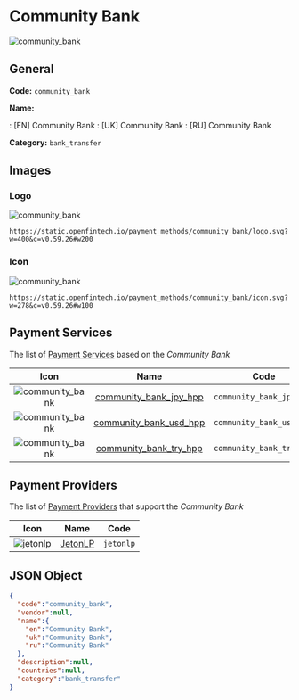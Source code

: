 
# Community Bank 
![community_bank](https://static.openfintech.io/payment_methods/community_bank/logo.svg?w=400&c=v0.59.26#w200)  

## General 
**Code:** `community_bank` 
 
**Name:** 
 
:	[EN] Community Bank 
:	[UK] Community Bank 
:	[RU] Community Bank 
 
**Category:** `bank_transfer` 
 

## Images 

### Logo 
![community_bank](https://static.openfintech.io/payment_methods/community_bank/logo.svg?w=400&c=v0.59.26#w200)  

```
https://static.openfintech.io/payment_methods/community_bank/logo.svg?w=400&c=v0.59.26#w200
```  

### Icon 
![community_bank](https://static.openfintech.io/payment_methods/community_bank/icon.svg?w=278&c=v0.59.26#w100)  

```
https://static.openfintech.io/payment_methods/community_bank/icon.svg?w=278&c=v0.59.26#w100
```  

## Payment Services 
 
The list of [Payment Services](/payment-services/) based on the _Community Bank_ 

|Icon|Name|Code| 
|:---:|:---:|:---:| 
|![community_bank](https://static.openfintech.io/payment_methods/community_bank/icon.svg?w=278&c=v0.59.26#w100) |[community_bank_jpy_hpp](/payment-services/community_bank_jpy_hpp/)|`community_bank_jpy_hpp`| 
|![community_bank](https://static.openfintech.io/payment_methods/community_bank/icon.svg?w=278&c=v0.59.26#w100) |[community_bank_usd_hpp](/payment-services/community_bank_usd_hpp/)|`community_bank_usd_hpp`| 
|![community_bank](https://static.openfintech.io/payment_methods/community_bank/icon.svg?w=278&c=v0.59.26#w100) |[community_bank_try_hpp](/payment-services/community_bank_try_hpp/)|`community_bank_try_hpp`| 
 

## Payment Providers 
 
The list of [Payment Providers](/payment-providers/) that support the _Community Bank_ 

|Icon|Name|Code| 
|:---:|:---:|:---:| 
|![jetonlp](https://static.openfintech.io/payment_providers/jetonlp/icon.png?w=278&c=v0.59.26#w100) |[JetonLP](/payment-providers/jetonlp/)|`jetonlp`| 
 

## JSON Object 

```json
{
  "code":"community_bank",
  "vendor":null,
  "name":{
    "en":"Community Bank",
    "uk":"Community Bank",
    "ru":"Community Bank"
  },
  "description":null,
  "countries":null,
  "category":"bank_transfer"
}
```  
